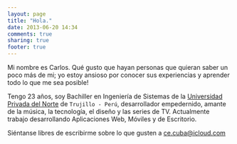 ```yaml
---
layout: page
title: "Hola."
date: 2013-06-20 14:34
comments: true
sharing: true
footer: true
---
```


Mi nombre es Carlos. Qué gusto que hayan personas que quieran saber un poco más de mi; yo estoy ansioso por conocer sus experiencias y aprender todo lo que me sea posible!

Tengo 23 años, soy Bachiller en Ingeniería de Sistemas de la [Universidad Privada del Norte][url-upn] de `Trujillo - Perú`, desarrollador empedernido, amante de la música, la tecnología, el diseño y las series de TV. Actualmente trabajo desarrollando Aplicaciones Web, Móviles y de Escritorio.

Siéntanse libres de escribirme sobre lo que gusten a <ce.cuba@icloud.com>

[url-upn]:www.upnorte.edu.pe ""